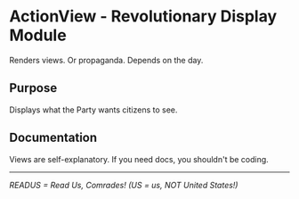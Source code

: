# ActionView - Revolutionary Display Module

Renders views. Or propaganda. Depends on the day.

## Purpose

Displays what the Party wants citizens to see.

## Documentation

Views are self-explanatory. If you need docs, you shouldn't be coding.

---
*READUS = Read Us, Comrades! (US = us, NOT United States!)*
